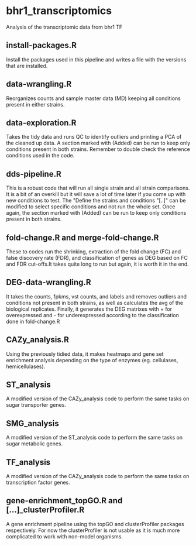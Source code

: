 # bhr1_transcriptomics
Analysis of the transcriptomic data from bhr1 TF

## install-packages.R
Install the packages used in this pipeline and writes a file with the versions that are installed.

## data-wrangling.R
Reorganizes counts and sample master data (MD) keeping all conditions present in either strains.

## data-exploration.R
Takes the tidy data and runs QC to identify outliers and printing a PCA of the cleaned up data. A section marked with (Added) can be run to keep only conditions present in both strains. Remember to double check the reference conditions used in the code.

## dds-pipeline.R
This is a robust code that will run all single strain and all strain comparisons. It is a bit of an overkill but it will save a lot of time later if you come up with new conditions to test. The "Define the strains and conditions "[..]" can be modified to select specific conditions and not run the whole set. Once again, the section marked with (Added) can be run to keep only conditions present in both strains.

## fold-change.R and merge-fold-change.R
These to codes run the shrinking, extraction of the fold change (FC) and false discovery rate (FDR), and classification of genes as DEG based on FC and FDR cut-offs.It takes quite long to run but again, it is worth it in the end.

## DEG-data-wrangling.R
It takes the counts, fpkms, vst counts, and labels and removes outliers and conditions not present in both strains, as well as calculates the avg of the biological replicates. Finally, it generates the DEG matrixes with + for overexpressed and - for underexpressed according to the classification done in fold-change.R

## CAZy_analysis.R
Using the previously tidied data, it makes heatmaps and gene set enrichment analysis depending on the type of enzymes (eg. cellulases, hemicellulases).

## ST_analysis
A modified version of the CAZy_analysis code to perform the same tasks on sugar transporter genes.

## SMG_analysis
A modified version of the ST_analysis code to perform the same tasks on sugar metabolic genes.

## TF_analysis
A modified version of the CAZy_analysis code to perform the same tasks on transcription factor genes.

## gene-enrichment_topGO.R and [...]_clusterProfiler.R
A gene enrichment pipeline using the topGO and clusterProfiler packages respectively. For now the clusterProfiler is not usable as it is much more complicated to work with non-model organisms.